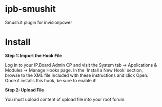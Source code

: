 # ipb-smushit

Smush.it plugin for invisionpower

# Install

**Step 1: Import the Hook File**

Log in to your IP.Board Admin CP and visit the System tab -> Applications & Modules -> Manage Hooks page.
In the 'Install a New Hook' section, browse to the XML file included with these instructions and click Open.
Once it installs this hook, be sure to enable it!

**Step 2: Upload File**

You must upload content of upload file into your root forum
